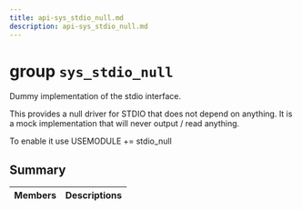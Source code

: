 ```yaml
---
title: api-sys_stdio_null.md
description: api-sys_stdio_null.md
---
```

# group `sys_stdio_null` 

Dummy implementation of the stdio interface.

This provides a null driver for STDIO that does not depend on anything. It is a mock implementation that will never output / read anything.

To enable it use USEMODULE += stdio_null

## Summary

 Members                        | Descriptions                                
--------------------------------|---------------------------------------------

